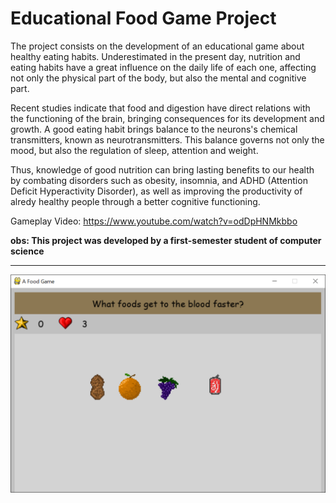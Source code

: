 # Educational Food Game Project
The project consists on the development of an educational game about healthy eating habits. Underestimated in the present day, nutrition and eating habits have a great influence on the daily life of each one, affecting not only the physical part of the body, but also the mental and cognitive part.

Recent studies indicate that food and digestion have direct relations with the functioning of the brain, bringing consequences for its development and growth. A good eating habit brings balance to the neurons's chemical transmitters, known as neurotransmitters. This balance governs not only the mood, but also the regulation of sleep, attention and weight.

Thus, knowledge of good nutrition can bring lasting benefits to our health by combating disorders such as obesity, insomnia, and ADHD (Attention Deficit Hyperactivity Disorder), as well as improving the productivity of alredy healthy people through a better cognitive functioning.

Gameplay Video: https://www.youtube.com/watch?v=odDpHNMkbbo

**obs: This project was developed by a first-semester student of computer science**
_______________________________________

![Alt](https://github.com/begalv/Educational-Food-Game/blob/master/docs/images/gameDisplay.png)
